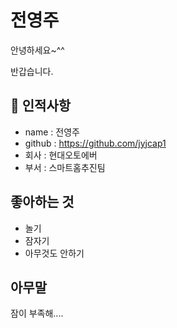 # 전영주
안녕하세요~^^

반갑습니다.

## 🥸 인적사항

- name : 전영주
- github : https://github.com/jyjcap1
- 회사 : 현대오토에버
- 부서 : 스마트홈추진팀

  
## 좋아하는 것

- 놀기
- 잠자기
- 아무것도 안하기

##  아무말
잠이 부족해....
